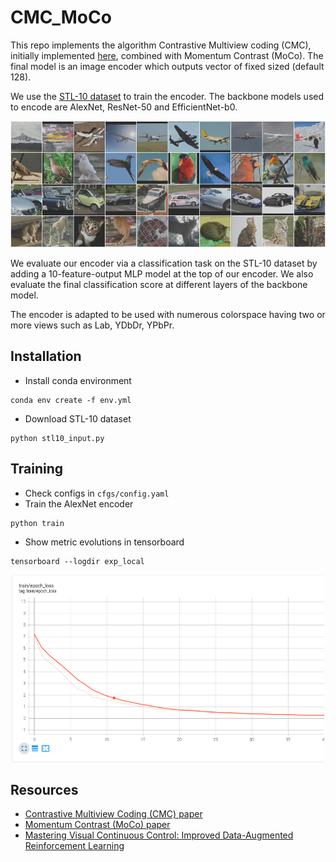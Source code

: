 # CMC_MoCo
This repo implements the algorithm Contrastive Multiview coding (CMC), initially implemented [here](https://github.com/HobbitLong/CMC/), combined with Momentum Contrast (MoCo).
The final model is an image encoder which outputs vector of fixed sized (default 128).

We use the [STL-10 dataset](https://cs.stanford.edu/~acoates/stl10/) to train the encoder. The backbone models used to encode are AlexNet, ResNet-50 and EfficientNet-b0.

<p align="center">
  <img src="figures/stl10.png" width="700">
</p>

We evaluate our encoder via a classification task on the STL-10 dataset by adding a 10-feature-output MLP model at the top of our encoder. We also evaluate 
the final classification score at different layers of the backbone model.

The encoder is adapted to be used with numerous colorspace having two or more views such as Lab, YDbDr, YPbPr.

## Installation

* Install conda environment
```shell
conda env create -f env.yml
```
* Download STL-10 dataset
```shell
python stl10_input.py
```

## Training

* Check configs in ``cfgs/config.yaml``
* Train the AlexNet encoder
```shell
python train
```
* Show metric evolutions in tensorboard
```shell
tensorboard --logdir exp_local
```
<p align="center">
  <img src="figures/training.png" width="500" height="300">
</p>

## Resources
* [Contrastive Multiview Coding (CMC) paper](https://arxiv.org/abs/1906.05849)
* [Momentum Contrast (MoCo) paper](https://arxiv.org/abs/1911.05722)
* [Mastering Visual Continuous Control: Improved Data-Augmented Reinforcement Learning](https://arxiv.org/abs/2107.09645)
